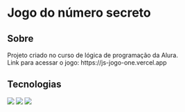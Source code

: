 # Jogo do número secreto

## Sobre

<p>Projeto criado no curso de lógica de programação da Alura.<br>
Link para acessar o jogo: https://js-jogo-one.vercel.app<p>

## Tecnologias

<div>
  <img src="https://img.shields.io/badge/HTML-239120?style=for-the-badge&logo=html5&logoColor=white">
  <img src="https://img.shields.io/badge/CSS-239120?&style=for-the-badge&logo=css3&logoColor=white">
  <img src="https://img.shields.io/badge/JavaScript-F7DF1E?style=for-the-badge&logo=javascript&logoColor=black">
</div>